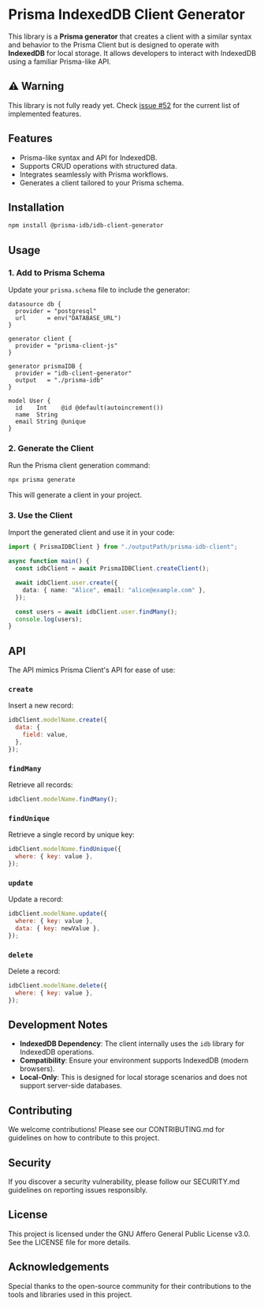 # Prisma IndexedDB Client Generator

This library is a **Prisma generator** that creates a client with a similar syntax and behavior to the Prisma Client but is designed to operate with **IndexedDB** for local storage. It allows developers to interact with IndexedDB using a familiar Prisma-like API.

## ⚠️ Warning

This library is not fully ready yet. Check [issue #52](https://github.com/prisma-idb/idb-client-generator/issues/52) for the current list of implemented features.

## Features

- Prisma-like syntax and API for IndexedDB.
- Supports CRUD operations with structured data.
- Integrates seamlessly with Prisma workflows.
- Generates a client tailored to your Prisma schema.

## Installation

```bash
npm install @prisma-idb/idb-client-generator
```

## Usage

### 1. Add to Prisma Schema

Update your `prisma.schema` file to include the generator:

```prisma
datasource db {
  provider = "postgresql"
  url      = env("DATABASE_URL")
}

generator client {
  provider = "prisma-client-js"
}

generator prismaIDB {
  provider = "idb-client-generator"
  output   = "./prisma-idb"
}

model User {
  id    Int    @id @default(autoincrement())
  name  String
  email String @unique
}
```

### 2. Generate the Client

Run the Prisma client generation command:

```bash
npx prisma generate
```

This will generate a client in your project.

### 3. Use the Client

Import the generated client and use it in your code:

```typescript
import { PrismaIDBClient } from "./outputPath/prisma-idb-client";

async function main() {
  const idbClient = await PrismaIDBClient.createClient();

  await idbClient.user.create({
    data: { name: "Alice", email: "alice@example.com" },
  });

  const users = await idbClient.user.findMany();
  console.log(users);
}
```

## API

The API mimics Prisma Client's API for ease of use:

### `create`

Insert a new record:

```javascript
idbClient.modelName.create({
  data: {
    field: value,
  },
});
```

### `findMany`

Retrieve all records:

```javascript
idbClient.modelName.findMany();
```

### `findUnique`

Retrieve a single record by unique key:

```javascript
idbClient.modelName.findUnique({
  where: { key: value },
});
```

### `update`

Update a record:

```javascript
idbClient.modelName.update({
  where: { key: value },
  data: { key: newValue },
});
```

### `delete`

Delete a record:

```javascript
idbClient.modelName.delete({
  where: { key: value },
});
```

## Development Notes

- **IndexedDB Dependency**: The client internally uses the `idb` library for IndexedDB operations.
- **Compatibility**: Ensure your environment supports IndexedDB (modern browsers).
- **Local-Only**: This is designed for local storage scenarios and does not support server-side databases.

## Contributing

We welcome contributions! Please see our CONTRIBUTING.md for guidelines on how to contribute to this project.

## Security

If you discover a security vulnerability, please follow our SECURITY.md guidelines on reporting issues responsibly.

## License

This project is licensed under the GNU Affero General Public License v3.0. See the LICENSE file for more details.

## Acknowledgements

Special thanks to the open-source community for their contributions to the tools and libraries used in this project.
